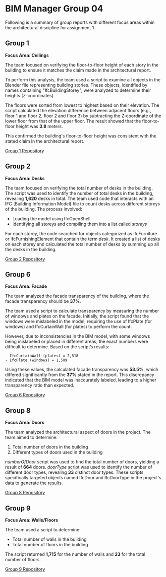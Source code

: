 # BIM Manager Group 04

Following is a summary of group reports with different focus areas within the architectural discipline for assignment 1.  

## Group 1

**Focus Area: Ceilings**

The team focused on verifying the floor-to-floor height of each story in the building to ensure it matches the claim made in the architectural report.

To perform this analysis, the team used a script to examine all objects in the Blender file representing building stories. These objects, identified by names containing "IfcBuildingStorey", were analyzed to determine their heights (Z-coordinates).

The floors were sorted from lowest to highest based on their elevation. The script calculated the elevation difference between adjacent floors (e.g., floor 1 and floor 2, floor 2 and floor 3) by subtracting the Z-coordinate of the lower floor from that of the upper floor. The result showed that the floor-to-floor height was **3.8** meters.

This confirmed the building's floor-to-floor height was consistent with the stated claim in the architectural report.

[Group 1 Repository](https://github.com/Navairax/Group1)

## Group 2

**Focus Area: Desks**

The team focused on verifying the total number of desks in the building. The script was used to identify the number of total desks in the building, revealing **1,620** desks in total. The team used code that interacts with an IFC (Building Information Model) file to count desks across different storeys of the building. The process involved:

- Loading the model using IfcOpenShell
- Identifying all storeys and compiling them into a list called *storeys*

For each storey, the code searched for objects categorized as IfcFurniture or IfcFurnishingElement that contain the term *desk*. It created a list of desks on each storey and calculated the total number of desks by summing up all the desks in the building.

[Group 2 Repository](https://github.com/JohnDope90/Group2)

## Group 6

**Focus Area: Facade**

The team analyzed the facade transparency of the building, where the facade transparency should be **37%**.

The team used a script to calculate transparency by measuring the number of windows and plates on the facade. Initially, the script found that the windows were mislabeled in the model, requiring the use of IfcPlate (for windows) and IfcCurtainWall (for plates) to perform the count.

However, due to inconsistencies in the BIM model, with some windows being mislabeled or placed in different areas, the exact numbers were difficult to determine. Based on the script’s results:

    - IfcCurtainWall (plates) = 2,818
    - IfcPlate (windows) = 1,509

Using these values, the calculated facade transparency was **53.5%**, which differed significantly from the **37%** stated in the report. This discrepancy indicated that the BIM model was inaccurately labeled, leading to a higher transparency ratio than expected.

[Group 6 Repository](https://github.com/Raghadhamza/Group6)

## Group 8

**Focus Area: Doors**

The team analyzed the architectural aspect of doors in the project. The team aimed to determine:

1. Total number of doors in the building
2. Different types of doors used in the building

*numberOfDoor* script was used to find the total number of doors, yielding a result of **664** doors. *doorType* script was used to identify the number of different door types, revealing **33** distinct door types. These scripts specifically targeted objects named IfcDoor and IfcDoorType in the project's data to generate the results.

[Group 8 Repository](https://github.com/Ajad2024/Group8)


## Group 9

**Focus Area: Walls/Floors**

The team used a script to determine: 

- Total number of walls in the building  
- Total number of floors in the building

The script returned **1,715** for the number of walls and **23** for the total number of floors.

[Group 9 Repository](https://github.com/Noahnox/Group9)